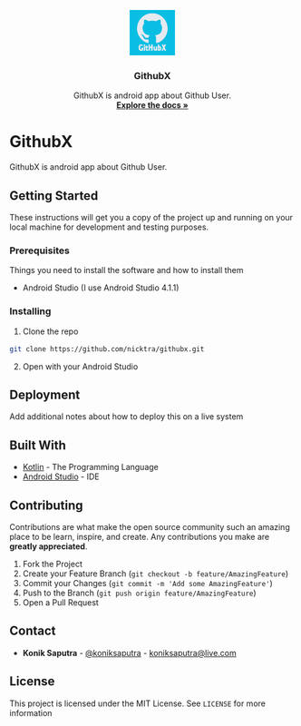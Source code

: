 <p align="center">
  <a href="https://github.com/nicktra/githubx">
    <img src="app/src/main/res/drawable/icon.jpg" alt="Logo" width="80" height="80">
  </a>

  <h3 align="center">GithubX</h3>

  <p align="center">
    GithubX is android app about Github User.
    <br />
    <a href="https://github.com/nicktra/githubx"><strong>Explore the docs »</strong></a>
  </p>
</p>

# GithubX

GithubX is android app about Github User.

## Getting Started

These instructions will get you a copy of the project up and running on your local machine for development and testing purposes.

### Prerequisites

Things you need to install the software and how to install them

* Android Studio (I use Android Studio 4.1.1)

### Installing

1. Clone the repo
```sh
git clone https://github.com/nicktra/githubx.git
```
2. Open with your Android Studio

## Deployment

Add additional notes about how to deploy this on a live system

## Built With

* [Kotlin](https://kotlinlang.org/) - The Programming Language
* [Android Studio](https://developer.android.com/studio) - IDE

## Contributing

Contributions are what make the open source community such an amazing place to be learn, inspire, and create. Any contributions you make are **greatly appreciated**.

1. Fork the Project
2. Create your Feature Branch (`git checkout -b feature/AmazingFeature`)
3. Commit your Changes (`git commit -m 'Add some AmazingFeature'`)
4. Push to the Branch (`git push origin feature/AmazingFeature`)
5. Open a Pull Request

## Contact

* **Konik Saputra** - [@koniksaputra](https://twitter.com/koniksaputra) - koniksaputra@live.com

## License

This project is licensed under the MIT License. See `LICENSE` for more information
